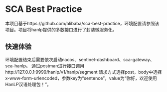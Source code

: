 # SCA Best Practice

本项目基于https://github.com/alibaba/sca-best-practice，环境配置请参照该项目。项目将hanlp提供的多数接口进行了封装微服务化。

## 快速体验

环境配置结束后需要依次启动nacos、sentinel-dashboard、sca-gateway、sca-hanlp。
通过postman进行接口调用http://127.0.0.1:9999/hanlp/v1/hanlp/segment
请求方式选择post，body中选择x-www-form-urlencoded，参数key为“sentence”，value为“你好，欢迎使用HanLP汉语处理包！”。
